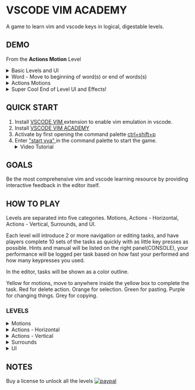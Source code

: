 <div align="center">
      <img alt="" src="https://kaisunc.github.io/vscodevimacademy/data/images/banner.gif" />

</div>


# VSCODE VIM ACADEMY

A game to learn vim and vscode keys in logical, digestable levels.



## DEMO


From the **Actions Motion** Level

<img alt="" src="https://kaisunc.github.io/vscodevimacademy/data/images/demo.gif" />

<details>
<summary>
Basic Levels and UI
</summary>
<img alt="" src="<img alt="" src="https://kaisunc.github.io/vscodevimacademy/data/images/basics.gif" />
</details>

<details>
<summary>
Word - Move to beginning of word(s) or end of words(s)
</summary>
<img alt="" src="https://kaisunc.github.io/vscodevimacademy/data/images/word.gif" />
</details>

<details>
<summary>
Actions Motions
</summary>
<img alt="" src="https://kaisunc.github.io/vscodevimacademy/data/images/actions_motion.gif" />
</details>


<details>
<summary>
Super Cool End of Level UI and Effects!
</summary>
<img alt="" src="https://kaisunc.github.io/vscodevimacademy/data/images/endCursor.gif" />
</details>


## QUICK START
1. Install [ VSCODE VIM ]() extension to enable vim emulation in vscode.
2. Install [ VSCODE VIM ACADEMY ](https://marketplace.visualstudio.com/items?itemName=kaisunchou.vscodevimacademy)
3. Activate by first opening the command palette [ ctrl+shift+p ]()
4. Enter [ "start vva" ]() in the command palette to start the game.
   <details>
   <summary>
    Video Tutorial
   </summary>
   <img alt="" src="https://kaisunc.github.io/vscodevimacademy/data/images/activation.gif" />
   </details>



## GOALS
Be the most comprehensive vim and vscode learning resource by providing interactive feedback in the editor itself.


## HOW TO PLAY
Levels are separated into five categories. Motions, Actions - Horizontal, Actions - Vertical, Surrounds, and UI.

Each level will introduce 2 or more navigation or editing tasks, and have players complete 10 sets of the tasks as quickly with as little key presses as possible. Hints and manual will be listed on the right panel(CONSOLE), your performance will be logged per task based on how fast your performed and how many keypresses you used.

In the editor, tasks will be shown as a color outline.

Yellow for motions, move to anywhere inside the yellow box to complete the task.
Red for delete action.
Orange for selection.
Green for pasting.
Purple for changing things.
Grey for copying.

<!-- **HOTKEYS**
ctrl+left previous level
ctrl+right next level
ctrl+alt+r reload level -->

### LEVELS

<details>
<summary>
Motions
</summary>

1.	Left & Right 1
2.	Up & Down 1
3.	All Directions
4.	Left & Right 2
5.	Up & Down 2
6.	Beginning of Word 1
7.	Beginning of Word 2
8.	End of Word 1
9.	Review - Word Beginning & End
1.  Bol, Eol, First Letter
2.  Review - Word Beginning & BEFCOL
3.  Beginning of Word 3
4.  End of Word 2
5.  Review - WB & ege
6.  Top and Bottom of Page
7.  Up & Down Relative
8.  Review - Top, Bottom & Relative Line
9.  Goto Line
10. Review - Goto & Relative Line
11. Top, Middle, Bottom of Screen
12. Up, Down Half Screen
13. Up, Down Full Screen
14. Review - Screen Line Movements
15. Goto Next Paragraph
16. Goto Next Sentence
17. Goto Sections 1 - End Of
18. Goto Sections 2 - Start Of
19. Goto Sections 3 - Nearest Start or End
20. Goto Sections 4 - Start or End
21. Goto % of File
22. Hover
23. Next Pair Match
24. Searching For Letters 1
25. Word Search 1
26. Word Search 2
27. Word Search 3
28. Goto Definition
29. Marks
</details>

<details>
<summary>
Actions - Horizontal
</summary>

1. Visual Mode 1 - Select & Exit
2. Visual Mode 2 - Incrementally Select
3. Select Word
4. Delete Word
5. Paste Word
6. Delete & Paste Word
7. Copy Word
8. Change Word
9. Replace Word
10. Rename Symbol
11. Actions + Motion
12. Actions + Motions
13. Undo & Redo
14. Select Find Letter
15. Select To Letter
16. Delete & Backspace
17. Delete & Backspace 2
18. Change Case
19. Add, Minus 1
20. Add, Minus 2 - Numbered
21. Replace Char & Replace With
22. Swap Characters
23. Insert At & After Cursor
24. Insert At EOL & FCOL
25. Actions - Vertical
26. Surrounds
27. UI
</details>

<details>
<summary>
Actions - Vertical
</summary>

1. Select Line
2. Select Line Incrementally
3. Delete Line
4. Copy Line
5. Change Line
6. Paste Line
7. Insert Line
8. Replace Line
9. All Line
10. Select Lines
11. Copy Lines
12. Insert Lines
13. Delete Lines
14. Change Lines
15. Copy Line & Paste
16. Join Lines
17. Swap/Move Line
18. Indent Lines
19. Comment Lines

</details>

<details>
<summary>
Surrounds
</summary>

1. Select Word Text Object
2. Select All Surround
3. Select Inside Surround
4. Delete/Change All
5. Delete/Change Inside
6. Add Surround
7. Delete Surround
8. Change Surround
9. Delete HTML Tag Inner/Outer/Surround
</details>

<details>
<summary>
UI
</summary>

1. Select Group
2. Left/Right Editor
3. Left/Right Group
4. Quick File Navigation 1 - Search
5. Quick File Navigation 2 - Last File

</details>



## NOTES
Buy a license to unlock all the levels
[![paypal](https://www.paypalobjects.com/en_US/TW/i/btn/btn_buynowCC_LG_wCUP.gif)](https://www.paypal.com/cgi-bin/webscr?cmd=_s-xclick&hosted_button_id=7SQ5JH6B6MHFJ)
